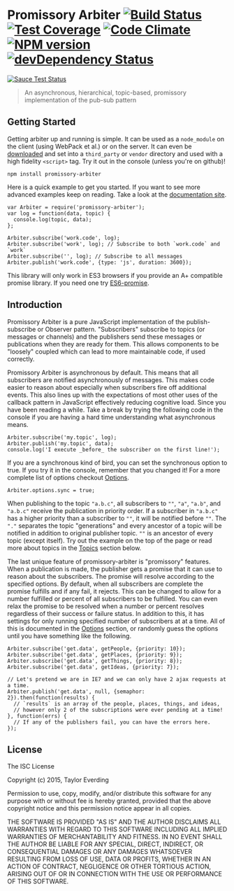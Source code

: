 # Promissory Arbiter [![Build Status](https://secure.travis-ci.org/taylor1791/promissory-arbiter.png?branch=master)](https://travis-ci.org/taylor1791/promissory-arbiter) [![Test Coverage](https://codeclimate.com/github/taylor1791/promissory-arbiter/badges/coverage.svg)](https://codeclimate.com/github/taylor1791/promissory-arbiter/coverage) [![Code Climate](https://codeclimate.com/github/taylor1791/promissory-arbiter/badges/gpa.svg)](https://codeclimate.com/github/taylor1791/promissory-arbiter) [![NPM version](https://badge-me.herokuapp.com/api/npm/promissory-arbiter.png)](http://badges.enytc.com/for/npm/promissory-arbiter) [![devDependency Status](https://david-dm.org/taylor1791/promissory-arbiter/dev-status.svg)](https://david-dm.org/taylor1791/promissory-arbiter#info=devDependencies)
[![Sauce Test Status](https://saucelabs.com/browser-matrix/taylor1791-arbiter.svg)](https://saucelabs.com/u/taylor1791-arbiter)

> An asynchronous, hierarchical, topic-based, promissory implementation of the pub-sub pattern

## Getting Started

Getting arbiter up and running is simple. It can be used as a `node_module` on
the client (using WebPack et al.) or on the server. It can even be
[downloaded](https://raw.github.com/taylor1791/promissory-arbiter/master/src/promissory-arbiter.js)
and set into a `third_party` or `vendor` directory and used with a high fidelity
`<script>` tag. Try it out in the console (unless you're on github)!

```
npm install promissory-arbiter
```

Here is a quick example to get you started. If you want to see more advanced
examples keep on reading. Take a look at the
[documentation site](http://taylor1791.github.io/promissory-arbiter/).

```
var Arbiter = require('promissory-arbiter');
var log = function(data, topic) {
  console.log(topic, data);
};

Arbiter.subscribe('work.code', log);
Arbiter.subscribe('work', log); // Subscribe to both `work.code` and `work`
Arbiter.subscribe('', log); // Subscribe to all messages
Arbiter.publish('work.code', {type: 'js', duration: 3600});
```

This library will only work in ES3 browsers if you provide an A+ compatible
promise library. If you need one try
[ES6-promise](https://github.com/jakearchibald/es6-promise).

## Introduction

Promissory Arbiter is a pure JavaScript implementation of the publish-subscribe
or Observer pattern. "Subscribers" subscribe to topics (or messages or channels)
and the publishers send these messages or publications when they are ready for
them. This allows components to be "loosely" coupled which can lead to more
maintainable code, if used correctly.

Promissory Arbiter is asynchronous by default. This means that all subscribers
are notified asynchronously of messages. This makes code easier to reason about
especially when subscribers fire off additional events. This also
lines up with the expectations of most other uses of the callback pattern in
JavaScript effectively reducing cognitive load. Since you have been reading
a while. Take a break by trying the following code in the console if you are
having a hard time understanding what asynchronous means.

```
Arbiter.subscribe('my.topic', log);
Arbiter.publish('my.topic', data);
console.log('I execute _before_ the subscriber on the first line!');
```

If you are a synchronous kind of bird, you can set the synchronous option to
true. If you try it in the console, remember that you changed it! For a more
complete list of options checkout [Options](#options).

```
Arbiter.options.sync = true;
```

When publishing to the topic `"a.b.c"`, all subscribers to `""`, `"a"`,
`"a.b"`, and `"a.b.c"` receive the publication in priority order. If
a subscriber in `"a.b.c"` has a higher priority than a subscriber to `""`,
it will be notified before `""`. The `"."` separates the topic "generations"
and every ancestor of a topic will be notified in addition to original
publisher topic. `""` is an ancestor of every topic (except itself).
Try out the example on the top of the page or read more about topics
in the [Topics](#topic) section below.

The last unique feature of promissory-arbiter is "promissory" features. When a
publication is made, the publisher gets a promise that it can use to reason
about the subscribers. The promise will resolve according to the specified
options. By default, when all subscribers are complete the promise fulfills
and if any fail, it rejects. This can be changed to allow for a number
fulfilled or percent of all subscribers to be fulfilled. You can even relax
the promise to be resolved when a number or percent resolves regardless of
their success or failure status. In addition to this, it has settings for only
running specified number of subscribers at at a time. All of this is documented
in the [Options](#options) section, or randomly guess the options until you
have something like the following.

```
Arbiter.subscribe('get.data', getPeople, {priority: 10});
Arbiter.subscribe('get.data', getPlaces, {priority: 9});
Arbiter.subscribe('get.data', getThings, {priority: 8});
Arbiter.subscribe('get.data', getIdeas, {priority: 7});

// Let's pretend we are in IE7 and we can only have 2 ajax requests at a time.
Arbiter.publish('get.data', null, {semaphor: 2}).then(function(results) {
  // `results` is an array of the people, places, things, and ideas,
  // however only 2 of the subscriptions were ever pending at a time!
}, function(errs) {
  // If any of the publishers fail, you can have the errors here.
});
```

## License

The ISC License

Copyright (c) 2015, Taylor Everding

Permission to use, copy, modify, and/or distribute this software for any
purpose with or without fee is hereby granted, provided that the above
copyright notice and this permission notice appear in all copies.

THE SOFTWARE IS PROVIDED "AS IS" AND THE AUTHOR DISCLAIMS ALL WARRANTIES
WITH REGARD TO THIS SOFTWARE INCLUDING ALL IMPLIED WARRANTIES OF
MERCHANTABILITY AND FITNESS. IN NO EVENT SHALL THE AUTHOR BE LIABLE FOR
ANY SPECIAL, DIRECT, INDIRECT, OR CONSEQUENTIAL DAMAGES OR ANY DAMAGES
WHATSOEVER RESULTING FROM LOSS OF USE, DATA OR PROFITS, WHETHER IN AN
ACTION OF CONTRACT, NEGLIGENCE OR OTHER TORTIOUS ACTION, ARISING OUT OF
OR IN CONNECTION WITH THE USE OR PERFORMANCE OF THIS SOFTWARE.
